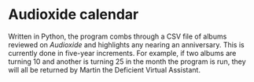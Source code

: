 # Audioxide calendar

Written in Python, the program combs through a CSV file of albums reviewed on _Audioxide_ and highlights any nearing an anniversary. This is currently done in five-year increments. For example, if two albums are turning 10 and another is turning 25 in the month the program is run, they will all be returned by Martin the Deficient Virtual Assistant.
